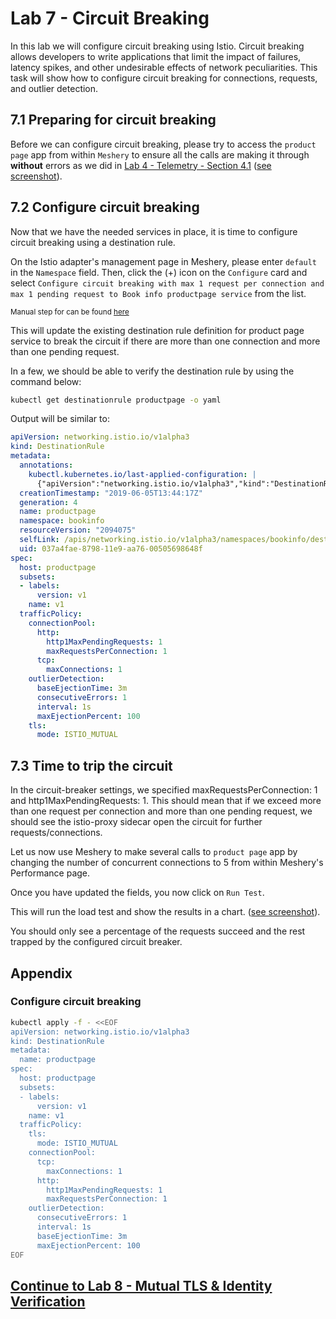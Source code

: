# Lab 7 - Circuit Breaking

In this lab we will configure circuit breaking using Istio. Circuit breaking allows developers to write applications that limit the impact of failures, latency spikes, and other undesirable effects of network peculiarities. This task will show how to configure circuit breaking for connections, requests, and outlier detection.

## 7.1 Preparing for circuit breaking
Before we can configure circuit breaking, please try to access the `product page` app from within `Meshery` to ensure all the calls are making it through **without** errors as we did in [Lab 4 - Telemetry - Section 4.1](../lab-4/README.md) ([see screenshot](https://raw.githubusercontent.com/leecalcote/istio-service-mesh-workshop/feature/blend-in-meshery/lab-7/img/meshery_initial_load_test.png)).


## 7.2 Configure circuit breaking
Now that we have the needed services in place, it is time to configure circuit breaking using a destination rule.

<!-- ```sh
kubectl apply -f - <<EOF
apiVersion: networking.istio.io/v1alpha3
kind: DestinationRule
metadata:
  name: productpage
spec:
  host: productpage
  subsets:
  - labels:
      version: v1
    name: v1
  trafficPolicy:
    tls:
      mode: ISTIO_MUTUAL
    connectionPool:
      tcp:
        maxConnections: 1
      http:
        http1MaxPendingRequests: 1
        maxRequestsPerConnection: 1
    outlierDetection:
      consecutiveErrors: 1
      interval: 1s
      baseEjectionTime: 3m
      maxEjectionPercent: 100
EOF
``` -->

On the Istio adapter's management page in Meshery, please enter `default` in the `Namespace` field.
Then, click the (+) icon on the `Configure` card and select `Configure circuit breaking with max 1 request per connection and max 1 pending request to Book info productpage service` from the list. 

<small>Manual step for can be found [here](#appendix)</small>

This will update the existing destination rule definition for product page service to break the circuit if there are more than one connection and more than one pending request.

In a few, we should be able to verify the destination rule by using the command below:

```sh
kubectl get destinationrule productpage -o yaml
```

Output will be similar to:
```yaml
apiVersion: networking.istio.io/v1alpha3
kind: DestinationRule
metadata:
  annotations:
    kubectl.kubernetes.io/last-applied-configuration: |
      {"apiVersion":"networking.istio.io/v1alpha3","kind":"DestinationRule","metadata":{"annotations":{},"name":"productpage","namespace":"bookinfo"},"spec":{"host":"productpage","subsets":[{"labels":{"version":"v1"},"name":"v1"}],"trafficPolicy":{"connectionPool":{"http":{"http1MaxPendingRequests":1,"maxRequestsPerConnection":1},"tcp":{"maxConnections":1}},"outlierDetection":{"baseEjectionTime":"3m","consecutiveErrors":1,"interval":"1s","maxEjectionPercent":100},"tls":{"mode":"ISTIO_MUTUAL"}}}}
  creationTimestamp: "2019-06-05T13:44:17Z"
  generation: 4
  name: productpage
  namespace: bookinfo
  resourceVersion: "2094075"
  selfLink: /apis/networking.istio.io/v1alpha3/namespaces/bookinfo/destinationrules/productpage
  uid: 037a4fae-8798-11e9-aa76-00505698648f
spec:
  host: productpage
  subsets:
  - labels:
      version: v1
    name: v1
  trafficPolicy:
    connectionPool:
      http:
        http1MaxPendingRequests: 1
        maxRequestsPerConnection: 1
      tcp:
        maxConnections: 1
    outlierDetection:
      baseEjectionTime: 3m
      consecutiveErrors: 1
      interval: 1s
      maxEjectionPercent: 100
    tls:
      mode: ISTIO_MUTUAL
```


## 7.3 Time to trip the circuit
In the circuit-breaker settings, we specified maxRequestsPerConnection: 1 and http1MaxPendingRequests: 1. This should mean that if we exceed more than one request per connection and more than one pending request, we should see the istio-proxy sidecar open the circuit for further requests/connections. 

Let us now use Meshery to make several calls to `product page` app by changing the number of concurrent connections to 5 from within Meshery's Performance page.

Once you have updated the fields, you now click on `Run Test`.

This will run the load test and show the results in a chart. ([see screenshot](https://raw.githubusercontent.com/leecalcote/istio-service-mesh-workshop/feature/blend-in-meshery/lab-7/img/meshery_cb_load_test.png)).

You should only see a percentage of the requests succeed and the rest trapped by the configured circuit breaker.


## <a name="appendix"></a> Appendix

### Configure circuit breaking

```sh
kubectl apply -f - <<EOF
apiVersion: networking.istio.io/v1alpha3
kind: DestinationRule
metadata:
  name: productpage
spec:
  host: productpage
  subsets:
  - labels:
      version: v1
    name: v1
  trafficPolicy:
    tls:
      mode: ISTIO_MUTUAL
    connectionPool:
      tcp:
        maxConnections: 1
      http:
        http1MaxPendingRequests: 1
        maxRequestsPerConnection: 1
    outlierDetection:
      consecutiveErrors: 1
      interval: 1s
      baseEjectionTime: 3m
      maxEjectionPercent: 100
EOF
```

## [Continue to Lab 8 - Mutual TLS & Identity Verification](../lab-8/README.md)
